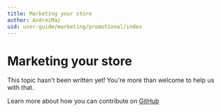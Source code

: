 ```yaml
---
title: Marketing your store
author: AndreiMaz
uid: user-guide/marketing/promotional/index
---
```

# Marketing your store

This topic hasn’t been written yet! You're more than welcome to help us with that.

Learn more about how you can contribute on [GitHub](https://github.com/nopSolutions/nopCommerce-Docs/blob/master/CONTRIBUTING.md)